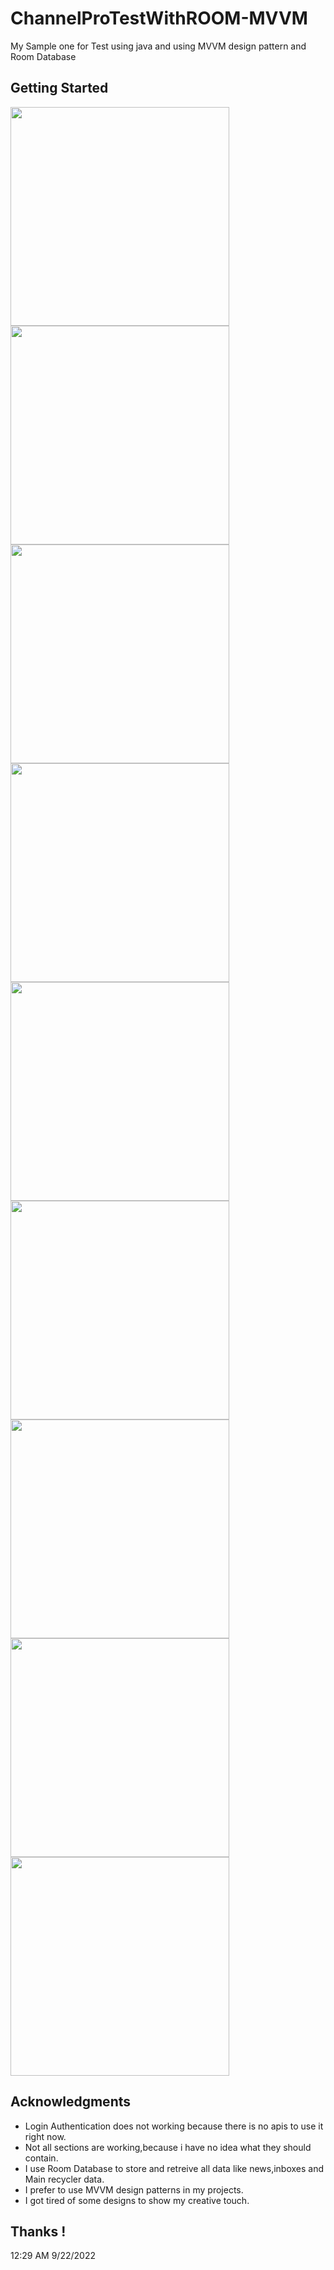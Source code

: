 # ChannelProTestWithROOM-MVVM

My Sample one for Test using java and using MVVM design pattern and Room Database 

## Getting Started


<img src="https://e.top4top.io/p_24550kem11.jpg" width="350"/>
<img src="https://f.top4top.io/p_2455fw0u02.jpg" width="350"/>
<img src="https://g.top4top.io/p_24554auwu3.jpg" width="350"/>
<img src="https://h.top4top.io/p_24553106f4.jpg" width="350"/>
<img src="https://i.top4top.io/p_24551wgz05.jpg" width="350"/>
<img src="https://j.top4top.io/p_2455rxvl46.jpg" width="350"/>
<img src="https://k.top4top.io/p_2455l6the7.jpg" width="350"/>
<img src="https://l.top4top.io/p_24559jl3k8.jpg" width="350"/>
<img src="https://a.top4top.io/p_2455pgthi9.jpg" width="350"/>

## Acknowledgments

  - Login Authentication does not working because there is no apis to use it right now.
  - Not all sections are working,because i have no idea what they should contain. 
  - I use Room Database to store and retreive all data like news,inboxes and Main recycler data.
  - I prefer to use MVVM design patterns in my projects.
  - I got tired of some designs to show my creative touch.
  
 ## Thanks !
  
  12:29 AM
  9/22/2022
